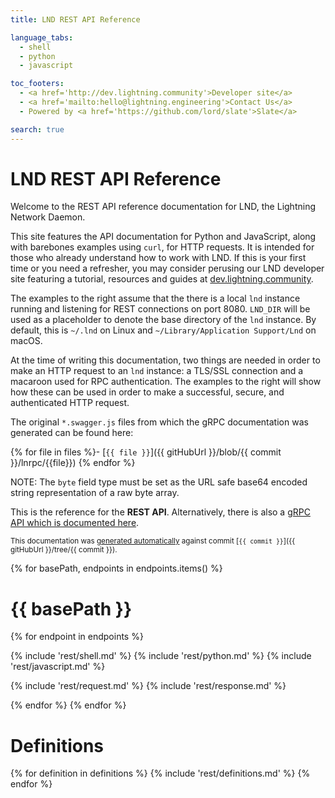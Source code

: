 ```yaml
---
title: LND REST API Reference

language_tabs:
  - shell
  - python
  - javascript

toc_footers:
  - <a href='http://dev.lightning.community'>Developer site</a>
  - <a href='mailto:hello@lightning.engineering'>Contact Us</a>
  - Powered by <a href='https://github.com/lord/slate'>Slate</a>

search: true
---
```


# LND REST API Reference

Welcome to the REST API reference documentation for LND, the Lightning Network
Daemon.

This site features the API documentation for Python and JavaScript, along with
barebones examples using `curl`, for HTTP requests. It is intended for those who
already understand how to work with LND. If this is your first time or you need
a refresher, you may consider perusing our LND developer site featuring a
tutorial, resources and guides at [dev.lightning.community](https://dev.lightning.community).

The examples to the right assume that the there is a local `lnd` instance
running and listening for REST connections on port 8080. `LND_DIR` will be used
as a placeholder to denote the base directory of the `lnd` instance. By default,
this is `~/.lnd` on Linux and `~/Library/Application Support/Lnd` on macOS.

At the time of writing this documentation, two things are needed in order to
make an HTTP request to an `lnd` instance: a TLS/SSL connection and a macaroon
used for RPC authentication. The examples to the right will show how these can
be used in order to make a successful, secure, and authenticated HTTP request.

The original `*.swagger.js` files from which the gRPC documentation was generated
can be found here:

{% for file in files %}- [`{{ file }}`]({{ gitHubUrl }}/blob/{{ commit }}/lnrpc/{{file}})
{% endfor %}

NOTE: The `byte` field type must be set as the URL safe base64 encoded string
representation of a raw byte array.


This is the reference for the **REST API**. Alternatively, there is also a [gRPC
API which is documented here](../).

<small>This documentation was
[generated automatically](https://github.com/lightninglabs/lightning-api) against commit
[`{{ commit }}`]({{ gitHubUrl }}/tree/{{ commit }}).</small>

{% for basePath, endpoints in endpoints.items() %}
# {{ basePath }}
{% for endpoint in endpoints %}

{% include 'rest/shell.md' %}
{% include 'rest/python.md' %}
{% include 'rest/javascript.md' %}

{% include 'rest/request.md' %}
{% include 'rest/response.md' %}

{% endfor %}
{% endfor %}

# Definitions
{% for definition in definitions %}
{% include 'rest/definitions.md' %}
{% endfor %}
